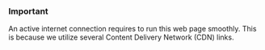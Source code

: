 ### Important

An active internet connection requires to run this web page smoothly. This is because we utilize several Content Delivery Network (CDN) links.